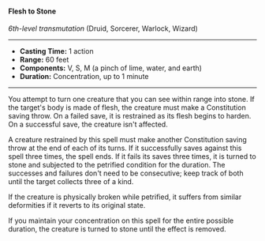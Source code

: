 #### Flesh to Stone
*6th-level transmutation* (Druid, Sorcerer, Warlock, Wizard)
___
- **Casting Time:** 1 action
- **Range:** 60 feet
- **Components:** V, S, M (a pinch of lime, water, and earth)
- **Duration:** Concentration, up to 1 minute
---
You attempt to turn one creature that you can see within range into stone. If the target's body is made of flesh, the creature must make a Constitution saving throw. On a failed save, it is restrained as its flesh begins to harden. On a successful save, the creature isn't affected.

A creature restrained by this spell must make another Constitution saving throw at the end of each of its turns. If it successfully saves against this spell three times, the spell ends. If it fails its saves three times, it is turned to stone and subjected to the petrified condition for the duration. The successes and failures don't need to be consecutive; keep track of both until the target collects three of a kind.

If the creature is physically broken while petrified, it suffers from similar deformities if it reverts to its original state.

If you maintain your concentration on this spell for the entire possible duration, the creature is turned to stone until the effect is removed.